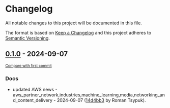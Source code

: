 # Changelog

All notable changes to this project will be documented in this file.

The format is based on [Keep a Changelog](http://keepachangelog.com/en/1.0.0/)
and this project adheres to [Semantic Versioning](http://semver.org/spec/v2.0.0.html).

<!-- insertion marker -->
## [0.1.0](https://github.com/tsypuk/aws-news/releases/tag/ver-2024-09-070.1.0) - 2024-09-07

<small>[Compare with first commit](https://github.com/tsypuk/aws-news/compare/770d99d82c6f2b57934742cc901457af3f65e3dc...ver-2024-09-07)</small>

### Docs

- updated AWS news - aws_partner_network,industries,machine_learning,media,networking_and_content_delivery - 2024-09-07 ([14d4bb3](https://github.com/tsypuk/aws-news/commit/14d4bb347be821fc0295832277cd448a9b6a2440) by Roman Tsypuk).

